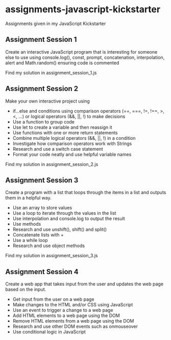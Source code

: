 # assignments-javascript-kickstarter

Assignments given in my JavaScript Kickstarter

## Assignment Session 1

Create an interactive JavaScript program that is interesting for someone else to use
using console.log(), const, prompt, concatenation, interpolation, alert and Math.random() ensuring code is commented

Find my solution in assignment_session_1.js

## Assignment Session 2

Make your own interactive project using

- if...else and conditions using comparison operators (==, ===, !=, !==, >, <, ...) or logical operators (&&, ||, !) to make decisions
- Use a function to group code
- Use let to create a variable and then reassign it
- Use functions with one or more return statements
- Combine multiple logical operators (&&, ||, !) in a condition
- Investigate how comparison operators work with Strings
- Research and use a switch case statement
- Format your code neatly and use helpful variable names

Find my solution in assignment_session_2.js

## Assignment Session 3

Create a program with a list that loops through the items in a list and outputs them in a helpful way.

- Use an array to store values
- Use a loop to iterate through the values in the list
- Use interpolation and console.log to output the result
- Use methods
- Research and use unshift(), shift() and split()
- Concatenate lists with +
- Use a while loop
- Research and use object methods

Find my solution in assignment_session_3.js

## Assignment Session 4

Create a web app that takes input from the user and updates the web page based on the input.

- Get input from the user on a web page
- Make changes to the HTML and/or CSS using JavaScript
- Use an event to trigger a change to a web page
- Add HTML elements to a web page using the DOM
- Remove HTML elements from a web page using the DOM
- Research and use other DOM events such as onmouseover
- Use conditional logic in JavaScript
